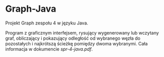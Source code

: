 # Graph-Java
Projekt Graph zespołu 4 w języku Java.

Program z graficznym interfejsem, rysujący wygenerowany lub wczytany graf, obliczający i pokazujący odległość od wybranego węzła do pozostałych i najkrótszą ścieżkę pomiędzy dwoma wybranymi. Cała informacja w dokumencie *spr-4-java.pdf*.
